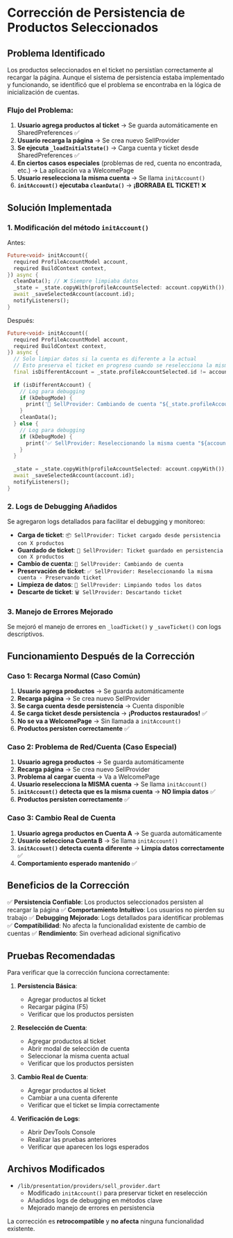 # Corrección de Persistencia de Productos Seleccionados

## Problema Identificado

Los productos seleccionados en el ticket no persistían correctamente al recargar la página. Aunque el sistema de persistencia estaba implementado y funcionando, se identificó que el problema se encontraba en la lógica de inicialización de cuentas.

### Flujo del Problema:

1. **Usuario agrega productos al ticket** → Se guarda automáticamente en SharedPreferences ✅
2. **Usuario recarga la página** → Se crea nuevo SellProvider
3. **Se ejecuta `_loadInitialState()`** → Carga cuenta y ticket desde SharedPreferences ✅  
4. **En ciertos casos especiales** (problemas de red, cuenta no encontrada, etc.) → La aplicación va a WelcomePage
5. **Usuario reselecciona la misma cuenta** → Se llama `initAccount()`
6. **`initAccount()` ejecutaba `cleanData()`** → **¡BORRABA EL TICKET!** ❌

## Solución Implementada

### 1. **Modificación del método `initAccount()`**

Antes:
```dart
Future<void> initAccount({
  required ProfileAccountModel account,
  required BuildContext context,
}) async {
  cleanData(); // ❌ Siempre limpiaba datos
  _state = _state.copyWith(profileAccountSelected: account.copyWith());
  await _saveSelectedAccount(account.id);
  notifyListeners();
}
```

Después:
```dart
Future<void> initAccount({
  required ProfileAccountModel account,
  required BuildContext context,
}) async {
  // Solo limpiar datos si la cuenta es diferente a la actual
  // Esto preserva el ticket en progreso cuando se reselecciona la misma cuenta
  final isDifferentAccount = _state.profileAccountSelected.id != account.id;
  
  if (isDifferentAccount) {
    // Log para debugging
    if (kDebugMode) {
      print('🔄 SellProvider: Cambiando de cuenta "${_state.profileAccountSelected.name}" a "${account.name}" - Limpiando datos');
    }
    cleanData();
  } else {
    // Log para debugging  
    if (kDebugMode) {
      print('✅ SellProvider: Reseleccionando la misma cuenta "${account.name}" - Preservando ticket con ${_state.ticket.products.length} productos');
    }
  }
  
  _state = _state.copyWith(profileAccountSelected: account.copyWith());
  await _saveSelectedAccount(account.id);
  notifyListeners();
}
```

### 2. **Logs de Debugging Añadidos**

Se agregaron logs detallados para facilitar el debugging y monitoreo:

- **Carga de ticket**: `📦 SellProvider: Ticket cargado desde persistencia con X productos`
- **Guardado de ticket**: `💾 SellProvider: Ticket guardado en persistencia con X productos`
- **Cambio de cuenta**: `🔄 SellProvider: Cambiando de cuenta`
- **Preservación de ticket**: `✅ SellProvider: Reseleccionando la misma cuenta - Preservando ticket`
- **Limpieza de datos**: `🧹 SellProvider: Limpiando todos los datos`
- **Descarte de ticket**: `🗑️ SellProvider: Descartando ticket`

### 3. **Manejo de Errores Mejorado**

Se mejoró el manejo de errores en `_loadTicket()` y `_saveTicket()` con logs descriptivos.

## Funcionamiento Después de la Corrección

### Caso 1: Recarga Normal (Caso Común)
1. **Usuario agrega productos** → Se guarda automáticamente
2. **Recarga página** → Se crea nuevo SellProvider
3. **Se carga cuenta desde persistencia** → Cuenta disponible
4. **Se carga ticket desde persistencia** → **¡Productos restaurados!** ✅
5. **No se va a WelcomePage** → Sin llamada a `initAccount()`
6. **Productos persisten correctamente** ✅

### Caso 2: Problema de Red/Cuenta (Caso Especial)
1. **Usuario agrega productos** → Se guarda automáticamente
2. **Recarga página** → Se crea nuevo SellProvider  
3. **Problema al cargar cuenta** → Va a WelcomePage
4. **Usuario reselecciona la MISMA cuenta** → Se llama `initAccount()`
5. **`initAccount()` detecta que es la misma cuenta** → **NO limpia datos** ✅
6. **Productos persisten correctamente** ✅

### Caso 3: Cambio Real de Cuenta
1. **Usuario agrega productos en Cuenta A** → Se guarda automáticamente
2. **Usuario selecciona Cuenta B** → Se llama `initAccount()`
3. **`initAccount()` detecta cuenta diferente** → **Limpia datos correctamente** ✅
4. **Comportamiento esperado mantenido** ✅

## Beneficios de la Corrección

✅ **Persistencia Confiable**: Los productos seleccionados persisten al recargar la página
✅ **Comportamiento Intuitivo**: Los usuarios no pierden su trabajo
✅ **Debugging Mejorado**: Logs detallados para identificar problemas
✅ **Compatibilidad**: No afecta la funcionalidad existente de cambio de cuentas
✅ **Rendimiento**: Sin overhead adicional significativo

## Pruebas Recomendadas

Para verificar que la corrección funciona correctamente:

1. **Persistencia Básica**:
   - Agregar productos al ticket
   - Recargar página (F5)
   - Verificar que los productos persisten

2. **Reselección de Cuenta**:
   - Agregar productos al ticket
   - Abrir modal de selección de cuenta
   - Seleccionar la misma cuenta actual
   - Verificar que los productos persisten

3. **Cambio Real de Cuenta**:
   - Agregar productos al ticket
   - Cambiar a una cuenta diferente
   - Verificar que el ticket se limpia correctamente

4. **Verificación de Logs**:
   - Abrir DevTools Console
   - Realizar las pruebas anteriores
   - Verificar que aparecen los logs esperados

## Archivos Modificados

- `/lib/presentation/providers/sell_provider.dart`
  - Modificado `initAccount()` para preservar ticket en reselección
  - Añadidos logs de debugging en métodos clave
  - Mejorado manejo de errores en persistencia

La corrección es **retrocompatible** y **no afecta** ninguna funcionalidad existente.

